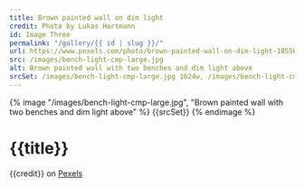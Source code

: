 ```yaml
---
title: Brown painted wall on dim light
credit: Photo by Lukas Hartmann
id: Image Three
permalink: "/gallery/{{ id | slug }}/"
url: https://www.pexels.com/photo/brown-painted-wall-on-dim-light-1055613/
src: /images/bench-light-cmp-large.jpg
alt: Brown painted wall with two benches and dim light above
srcSet: /images/bench-light-cmp-large.jpg 1024w, /images/bench-light-cmp-med.jpg 640w, /images/bench-light-cmp-small.jpg 320w
---
```


{% image "/images/bench-light-cmp-large.jpg", "Brown painted wall with two benches and dim light above" %}
{{srcSet}}
{% endimage %}

# {{title}}

{{credit}} on [Pexels]({{url}})